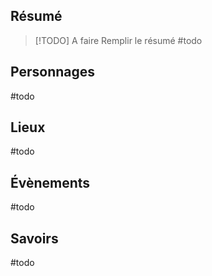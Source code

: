 ## Résumé

> [!TODO] A faire
> Remplir le résumé #todo


## Personnages
#todo 


## Lieux
#todo


## Évènements
#todo 

## Savoirs
#todo 
